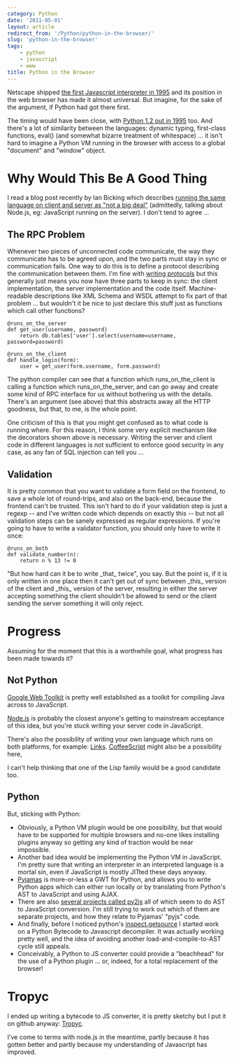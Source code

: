 ```yaml
---
category: Python
date: '2011-05-01'
layout: article
redirect_from: '/Python/python-in-the-browser/'
slug: 'python-in-the-browser'
tags:
    - python
    - javascript
    - www
title: Python in the Browser
---
```


Netscape shipped [the first Javascript interpreter in
1995](http://en.wikipedia.org/wiki/Javascript) and its position in the
web browser has made it almost universal. But imagine, for the sake of
the argument, if Python had got there first.

The timing would have been close, with [Python 1.2 out in
1995](http://en.wikipedia.org/wiki/History_of_Python#Version_1.0) too.
And there's a lot of similarity between the languages: dynamic typing,
first-class functions, eval() (and somewhat bizarre treatment of
whitespace) ... it isn't hard to imagine a Python VM running in the
browser with access to a global "document" and "window" object.

Why Would This Be A Good Thing
==============================

I read a blog post recently by Ian Bicking which describes [running the
same language on client and server as "not a big
deal"](http://blog.ianbicking.org/2011/03/30/js-on-server-and-client-is-not-a-big-deal.html)
(admittedly, talking about Node.js, eg: JavaScript running on the
server). I don't tend to agree ...

The RPC Problem
---------------

Whenever two pieces of unconnected code communicate, the way they
communicate has to be agreed upon, and the two parts must stay in sync
or communication fails. One way to do this is to define a protocol
describing the communication between them. I'm fine with [writing
protocols](http://tools.ietf.org/html/rfc4429) but this generally just
means you now have three parts to keep in sync: the client
implementation, the server implementation and the code itself.
Machine-readable descriptions like XML Schema and WSDL attempt to fix
part of that problem ... but wouldn't it be nice to just declare this
stuff just as functions which call other functions?

``` {.sourceCode .python}
@runs_on_the_server
def get_user(username, password)
    return db.tables['user'].select(username=username, password=password)

@runs_on_the_client
def handle_login(form):
    user = get_user(form.username, form.password)
```

The python compiler can see that a function which runs\_on\_the\_client
is calling a function which runs\_on\_the\_server, and can go away and
create some kind of RPC interface for us without bothering us with the
details. There's an argument (see above) that this abstracts away all
the HTTP goodness, but that, to me, is the whole point.

One criticism of this is that you might get confused as to what code is
running where. For this reason, I think some very explicit mechanism
like the decorators shown above is necessary. Writing the server and
client code in different languages is not sufficient to enforce good
security in any case, as any fan of SQL injection can tell you ...

Validation
----------

It is pretty common that you want to validate a form field on the
frontend, to save a whole lot of round-trips, and also on the back-end,
because the frontend can't be trusted. This isn't hard to do if your
validation step is just a regexp -- and I've written code which depends
on exactly this -- but not all validation steps can be sanely expressed
as regular expressions. If you're going to have to write a validator
function, you should only have to write it once:

``` {.sourceCode .python}
@runs_on_both
def validate_number(n):
    return n % 13 != 0
```

"But how hard can it be to write \_that\_ twice", you say. But the point
is, if it is only written in one place then it can't get out of sync
between \_this\_ version of the client and \_this\_ version of the
server, resulting in either the server accepting something the client
shouldn't be allowed to send or the client sending the server something
it will only reject.

Progress
========

Assuming for the moment that this is a worthwhile goal, what progress
has been made towards it?

Not Python
----------

[Google Web Toolkit](http://code.google.com/webtoolkit/) is pretty well
established as a toolkit for compiling Java across to JavaScript.

[Node.js](http://nodejs.org/) is probably the closest anyone's getting
to mainstream acceptance of this idea, but you're stuck writing your
server code in JavaScript.

There's also the possibility of writing your own language which runs on
both platforms, for example:
[Links](http://lambda-the-ultimate.org/node/1441).
[CoffeeScript](http://coffeescript.org/) might also be
a possibility here,

I can't help thinking that one of the Lisp family would be a good
candidate too.

Python
------

But, sticking with Python:

-   Obviously, a Python VM plugin would be one possibility, but that
    would have to be supported for multiple browsers and no-one likes
    installing plugins anyway so getting any kind of traction would be
    near impossible.
-   Another bad idea would be implementing the Python VM in JavaScript.
    I'm pretty sure that writing an interpreter in an interpreted
    language is a mortal sin, even if JavaScript is mostly JITted these
    days anyway.
-   [Pyjamas](http://pyjs.org/) is more-or-less a GWT for Python, and
    allows you to write Python apps which can either run locally or by
    translating from Python's AST to JavaScript and using AJAX.
-   There are also [several projects called
    py2js](http://google.com/search?q=py2js) all of which seem to do AST
    to JavaScript conversion. I'm still trying to work out which of them
    are separate projects, and how they relate to Pyjamas' "pyjs" code.
-   And finally, before I noticed python's
    [inspect.getsource](http://docs.python.org/library/inspect.html#retrieving-source-code)
    I started work on a Python Bytecode to Javascript decompiler. It was
    actually working pretty well, and the idea of avoiding another
    load-and-compile-to-AST cycle still appeals.
-   Conceivably, a Python to JS converter could provide a "beachhead"
    for the use of a Python plugin ... or, indeed, for a total
    replacement of the browser!

Tropyc
======

I ended up writing a bytecode to JS converter, it is pretty sketchy but
I put it on github anyway: [Tropyc](https://github.com/nickzoic/tropyc).

I've come to terms with node.js in the meantime, partly because it has
gotten better and partly because my understanding of Javascript has
improved.
